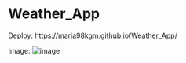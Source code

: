 # Weather_App

Deploy: https://maria98kgm.github.io/Weather_App/

Image:
![image](https://github.com/maria98kgm/Weather_App/assets/87712266/0bc312b6-e911-404d-af5b-f5b042b46c2e)
